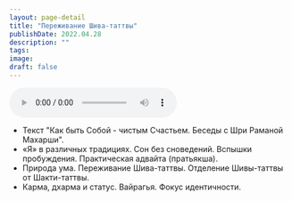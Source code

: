 ```yaml
---
layout: page-detail
title: "Переживание Шива-таттвы"
publishDate: 2022.04.28
description: ""
tags:
image:
draft: false
---
```


<audio title="2022.04.28 - Переживание Шива-таттвы.mp3" src="https://filer-api.advayta.org/v1.0/public/files/75726" controls=""></audio>

* Текст "Как быть Собой - чистым Счастьем. Беседы с Шри Раманой Махарши".
* «Я» в различных традициях. Сон без сноведений. Вспышки пробуждения. Практическая адвайта (пратьякша).
* Природа ума. Переживание Шива-таттвы. Отделение Шивы-таттвы от Шакти-таттвы.
* Карма, дхарма и статус. Вайрагья. Фокус идентичности.

  
